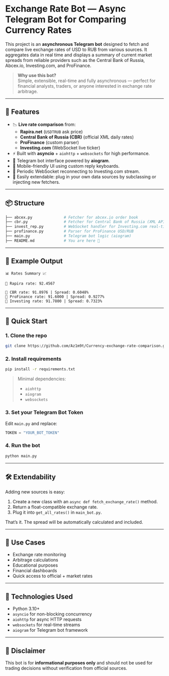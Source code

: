 # Exchange Rate Bot — Async Telegram Bot for Comparing Currency Rates

This project is an **asynchronous Telegram bot** designed to fetch and compare live exchange rates of USD to RUB from various sources. It aggregates data in real time and displays a summary of current market spreads from reliable providers such as the Central Bank of Russia, Abcex.io, Investing.com, and ProFinance.

> **Why use this bot?**  
> Simple, extensible, real-time and fully asynchronous — perfect for financial analysts, traders, or anyone interested in exchange rate arbitrage.

---

## 🧠 Features

- 📉 **Live rate comparison** from:
  - **Rapira.net** (`USDTRUB` ask price)
  - **Central Bank of Russia (CBR)** (official XML daily rates)
  - **ProFinance** (custom parser)
  - **Investing.com** (WebSocket live ticker)
- ⚡ Built with **asyncio** + `aiohttp` + `websockets` for high performance.
- 🤖 Telegram bot interface powered by **aiogram**.
- 📲 Mobile-friendly UI using custom reply keyboards.
- 🔁 Periodic WebSocket reconnecting to Investing.com stream.
- 🧩 Easily extendable: plug in your own data sources by subclassing or injecting new fetchers.

---

## 📦 Structure

```bash
├── abcex.py              # Fetcher for abcex.io order book
├── cbr.py                # Fetcher for Central Bank of Russia (XML API)
├── invest_rep.py         # WebSocket handler for Investing.com real-time rates
├── profinance.py         # Parser for ProFinance USD/RUB
├── main.py               # Telegram bot logic (aiogram)
├── README.md             # You are here 🙂
```

---

## 🧪 Example Output

```text
📊 Rates Summary 📈

🔹 Rapira rate: 92.4567

🔸 CBR rate: 91.8976 | Spread: 0.6048%
🔸 ProFinance rate: 91.6000 | Spread: 0.9277%
🔸 Investing rate: 91.7800 | Spread: 0.7323%
```

---

## 🚀 Quick Start

### 1. Clone the repo

```bash
git clone https://github.com/Az1m9t/Currency-exchange-rate-comparison.git
```

### 2. Install requirements

```bash
pip install -r requirements.txt
```

> Minimal dependencies:
> - `aiohttp`
> - `aiogram`
> - `websockets`

### 3. Set your Telegram Bot Token

Edit `main.py` and replace:
```python
TOKEN = "YOUR_BOT_TOKEN"
```

### 4. Run the bot

```bash
python main.py
```

---

## 🛠️ Extendability

Adding new sources is easy:

1. Create a new class with an `async def fetch_exchange_rate()` method.
2. Return a float-compatible exchange rate.
3. Plug it into `get_all_rates()` in `main_bot.py`.

That’s it. The spread will be automatically calculated and included.

---

## 📌 Use Cases

- Exchange rate monitoring
- Arbitrage calculations
- Educational purposes
- Financial dashboards
- Quick access to official + market rates

---

## 🧠 Technologies Used

- Python 3.10+
- `asyncio` for non-blocking concurrency
- `aiohttp` for async HTTP requests
- `websockets` for real-time streams
- `aiogram` for Telegram bot framework

---

## 🔐 Disclaimer

This bot is for **informational purposes only** and should not be used for trading decisions without verification from official sources.
